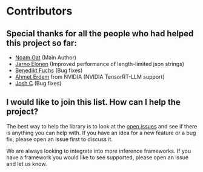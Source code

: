 # Contributors

## Special thanks for all the people who had helped this project so far:

* [Noam Gat](https://github.com/noamgat) (Main Author)
* [Jarno Elonen](https://github.com/elonen) (Improved performance of length-limited json strings)
* [Benedikt Fuchs](https://github.com/helpmefindaname) (Bug fixes)
* [Ahmet Erdem](https://github.com/aerdem4) from NVIDIA (NVIDIA TensorRT-LLM support)
* [Josh C](https://github.com/JoshC8C7) (Bug fixes)

## I would like to join this list. How can I help the project?

The best way to help the library is to look at the [open issues](https://github.com/noamgat/lm-format-enforcer/issues) and see if there is anything you can help with. If you have an idea for a new feature or a bug fix, please open an issue first to discuss it.

We are always looking to integrate into more inference frameworks. If you have a framework you would like to see supported, please open an issue and let us know.
